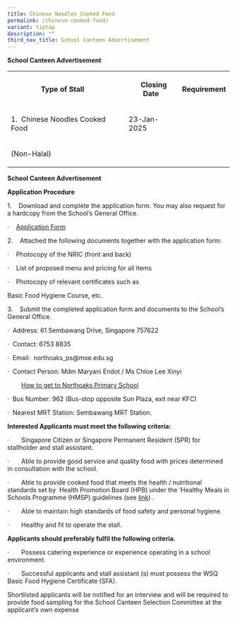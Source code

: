 ```yaml
---
title: Chinese Noodles Cooked Food
permalink: /chinese-cooked-food/
variant: tiptap
description: ""
third_nav_title: School Canteen Advertisement
---
```

<p><strong>School Canteen Advertisement</strong>
</p>
<table style="minWidth: 75px">
<colgroup>
<col>
<col>
<col>
</colgroup>
<tbody>
<tr>
<th rowspan="1" colspan="1">
<p><strong>Type of Stall&nbsp;&nbsp;&nbsp;&nbsp;</strong>
</p>
</th>
<th rowspan="1" colspan="1">
<p><strong>&nbsp; Closing Date&nbsp;</strong>
</p>
</th>
<th rowspan="1" colspan="1">
<p><strong>Requirement</strong>
</p>
</th>
</tr>
<tr>
<td rowspan="1" colspan="1">
<p>1.&nbsp; Chinese Noodles Cooked Food&nbsp;&nbsp; &nbsp;&nbsp;&nbsp;</p>
</td>
<td rowspan="1" colspan="1">
<p>23-Jan-2025</p>
</td>
<td rowspan="1" colspan="1">
<p></p>
</td>
</tr>
<tr>
<td rowspan="1" colspan="1">
<p>(Non-Halal)</p>
</td>
<td rowspan="1" colspan="1">
<p></p>
</td>
<td rowspan="1" colspan="1">
<p></p>
</td>
</tr>
</tbody>
</table>
<p><strong>School Canteen Advertisement</strong>
</p>
<p></p>
<p><strong>Application Procedure</strong>
</p>
<p>1.&nbsp;&nbsp;&nbsp; Download and complete the application form. You may
also request for a hardcopy from the School’s General Office.</p>
<p></p>
<p>·&nbsp;&nbsp;&nbsp; <a href="/files/Application_Formv1.pdf" rel="noopener noreferrer nofollow" target="_blank">Application Form</a>
</p>
<p></p>
<p>2.&nbsp;&nbsp;&nbsp; Attached the following documents together with the
application form:</p>
<p></p>
<p>·&nbsp;&nbsp;&nbsp; Photocopy of the NRIC (front and back)</p>
<p>·&nbsp;&nbsp;&nbsp; List of proposed menu and pricing for all items</p>
<p>·&nbsp;&nbsp;&nbsp; Photocopy of relevant certificates such as</p>
<p>Basic Food Hygiene Course, etc.</p>
<p>3.&nbsp;&nbsp;&nbsp; Submit the completed application form and documents
to the School’s General Office.</p>
<p></p>
<p>·&nbsp; Address: 61 Sembawang Drive, Singapore 757622</p>
<p>·&nbsp; Contact: 6753 8835</p>
<p>·&nbsp; Email:&nbsp; <a rel="noopener noreferrer nofollow" target="_blank">northoaks_ps@moe.edu.sg</a>
</p>
<p>·&nbsp; Contact Person: Mdm Maryani Endot / Ms Chloe Lee Xinyi</p>
<p></p>
<p>&nbsp;&nbsp;&nbsp;&nbsp;&nbsp;&nbsp;&nbsp; <u>How to get to Northoaks Primary School</u>
</p>
<p>·&nbsp; Bus Number: 962 (Bus-stop opposite Sun Plaza, exit near KFC)</p>
<p>·&nbsp; Nearest MRT Station: Sembawang MRT Station.</p>
<p></p>
<p></p>
<p><strong>Interested Applicants must meet the following criteria:</strong>
</p>
<p>·&nbsp;&nbsp;&nbsp;&nbsp;&nbsp;&nbsp; Singapore Citizen or Singapore Permanent
Resident (SPR) for stallholder and stall assistant.</p>
<p>·&nbsp;&nbsp;&nbsp;&nbsp;&nbsp;&nbsp; Able to provide good service and
quality food with prices determined in consultation with the school.</p>
<p>·&nbsp;&nbsp;&nbsp;&nbsp;&nbsp;&nbsp; Able to provide cooked food that
meets the health / nutritional standards set by&nbsp; Health Promotion
Board (HPB) under the ‘Healthy Meals in Schools Programme (HMSP) guidelines
(see <a href="https://www.hpb.gov.sg/schools/school-programmes/healthy-meals-in-schools-programme" rel="noopener noreferrer nofollow" target="_blank">link</a>)
.</p>
<p>·&nbsp;&nbsp;&nbsp;&nbsp;&nbsp;&nbsp; Able to maintain high standards
of food safety and personal hygiene.</p>
<p>·&nbsp;&nbsp;&nbsp;&nbsp;&nbsp;&nbsp; Healthy and fit to operate the stall.</p>
<p></p>
<p><strong>Applicants should preferably fulfil the following criteria.</strong>
</p>
<p>·&nbsp;&nbsp;&nbsp;&nbsp;&nbsp;&nbsp; Possess catering experience or experience
operating in a school environment.</p>
<p>·&nbsp;&nbsp;&nbsp;&nbsp;&nbsp;&nbsp; Successful applicants and stall
assistant (s) must possess the WSQ Basic Food Hygiene Certificate (SFA).</p>
<p></p>
<p>Shortlisted applicants will be notified for an interview and will be required
to provide food sampling for the School Canteen Selection Committee at
the applicant’s own expense</p>
